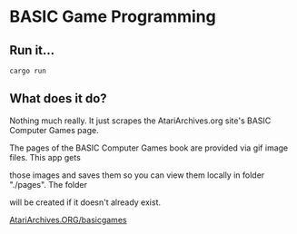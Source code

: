 # BASIC Game Programming

## Run it...

`cargo run`

## What does it do?

Nothing much really. It just scrapes the AtariArchives.org site's BASIC Computer Games page.

The pages of the BASIC Computer Games book are provided via gif image files. This app gets

those images and saves them so you can view them locally in folder "./pages". The folder

will be created if it doesn't already exist.

[AtariArchives.ORG/basicgames](https://www.atariarchives.org/basicgames/)
